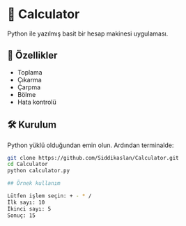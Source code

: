 # 🧮 Calculator

Python ile yazılmış basit bir hesap makinesi uygulaması.

## 🚀 Özellikler

- Toplama
- Çıkarma
- Çarpma
- Bölme
- Hata kontrolü

## 🛠 Kurulum

Python yüklü olduğundan emin olun. Ardından terminalde:

```bash
git clone https://github.com/Siddikaslan/Calculator.git
cd Calculator
python calculator.py

## Örnek kullanım

Lütfen işlem seçin: + - * /
İlk sayı: 10
İkinci sayı: 5
Sonuç: 15
